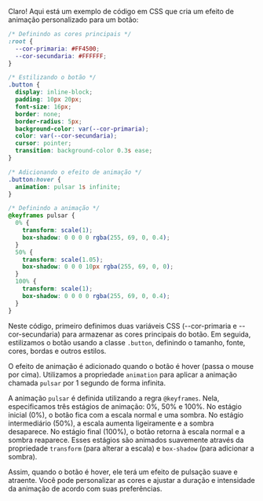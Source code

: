 Claro! Aqui está um exemplo de código em CSS que cria um efeito de animação personalizado para um botão:

```css
/* Definindo as cores principais */
:root {
  --cor-primaria: #FF4500;
  --cor-secundaria: #FFFFFF;
}

/* Estilizando o botão */
.button {
  display: inline-block;
  padding: 10px 20px;
  font-size: 16px;
  border: none;
  border-radius: 5px;
  background-color: var(--cor-primaria);
  color: var(--cor-secundaria);
  cursor: pointer;
  transition: background-color 0.3s ease;
}

/* Adicionando o efeito de animação */
.button:hover {
  animation: pulsar 1s infinite;
}

/* Definindo a animação */
@keyframes pulsar {
  0% {
    transform: scale(1);
    box-shadow: 0 0 0 0 rgba(255, 69, 0, 0.4);
  }
  50% {
    transform: scale(1.05);
    box-shadow: 0 0 0 10px rgba(255, 69, 0, 0);
  }
  100% {
    transform: scale(1);
    box-shadow: 0 0 0 0 rgba(255, 69, 0, 0.4);
  }
}
```

Neste código, primeiro definimos duas variáveis CSS (--cor-primaria e --cor-secundaria) para armazenar as cores principais do botão. Em seguida, estilizamos o botão usando a classe `.button`, definindo o tamanho, fonte, cores, bordas e outros estilos.

O efeito de animação é adicionado quando o botão é hover (passa o mouse por cima). Utilizamos a propriedade `animation` para aplicar a animação chamada `pulsar` por 1 segundo de forma infinita.

A animação `pulsar` é definida utilizando a regra `@keyframes`. Nela, especificamos três estágios de animação: 0%, 50% e 100%. No estágio inicial (0%), o botão fica com a escala normal e uma sombra. No estágio intermediário (50%), a escala aumenta ligeiramente e a sombra desaparece. No estágio final (100%), o botão retorna à escala normal e a sombra reaparece. Esses estágios são animados suavemente através da propriedade `transform` (para alterar a escala) e `box-shadow` (para adicionar a sombra).

Assim, quando o botão é hover, ele terá um efeito de pulsação suave e atraente. Você pode personalizar as cores e ajustar a duração e intensidade da animação de acordo com suas preferências.